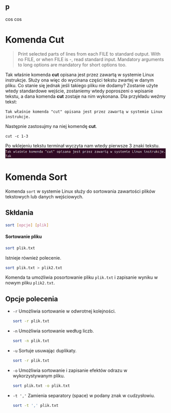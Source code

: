 ## p
cos
cos


# Komenda Cut
>Print selected parts of lines from each FILE to standard output.
>With no FILE, or when FILE is -, read standard input.
>Mandatory arguments to long options are mandatory for short
 options too.

Tak właśnie komenda **cut** opisana jest przez zawartą w systemie Linux instrukcje. Służy ona więc do wycinana części tekstu zwartej w danym pliku. Co stanie się jednak jeśli takiego pliku nie dodamy? Zostanie użyte wtedy standardowe wejście, zostaniemy wtedy poproszeni o wpisanie tekstu, a dana komenda **cut** zostaje na nim wykonana. Dla przykładu weźmy tekst:
```
Tak właśnie komenda "cut" opisana jest przez zawartą w systemie Linux instrukcje.
```
Następnie zastosujmy na niej komendę **cut**.
```
cut -c 1-3
```
Po wklejeniu tekstu terminał wyczyta nam wtedy pierwsze 3 znaki tekstu.
![Zdjęcie](https://github.com/ManiekDus/Komendy-Linux-Cut-Sort/blob/main/file.png)


# Komenda Sort 

Komenda `sort` w systemie Linux służy do sortowania zawartości plików tekstowych lub danych wejściowych.

## Skłdania

```bash
sort [opcje] [plik]
```

#### Sortowanie pliku 

```bash
sort plik.txt
```
Istnieje również polecenie.

```bash
sort plik.txt > plik2.txt
```

Komenda ta umożliwia posortowanie pliku `plik.txt` i zapisanie wyniku w nowym pliku `plik2.txt`.

## Opcje polecenia
- `-r` Umożliwia sortowanie w odwrotnej kolejności.
    ```bash 
    sort -r plik.txt
    ```
- `-n` Umożliwia sortowanie według liczb.
    ```bash 
    sort -n plik.txt
    ```
- `-u` Sortuje usuwając duplikaty.
    ```bash 
    sort -r plik.txt
    ```
- `-o` Umożliwia sortowanie i zapisanie efektów odrazu w wykorzystywanym pliku.
    ```bash 
    sort plik.txt -o plik.txt
    ```
- `-t ','` Zamienia separatory (space) w podany znak w cudzysłowiu.
    ```bash 
    sort -t ',' plik.txt
    ```

